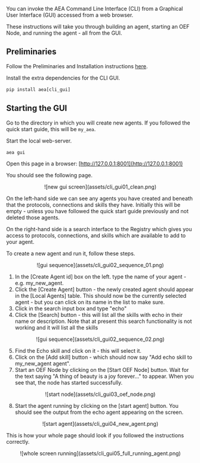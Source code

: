 You can invoke the AEA Command Line Interface (CLI) from a Graphical User Interface (GUI) accessed from a web browser.

These instructions will take you through building an agent, starting an OEF Node, and running the agent - all from the GUI.

## Preliminaries

Follow the Preliminaries and Installation instructions <a href="../quickstart">here</a>.

Install the extra dependencies for the CLI GUI.

```python
pip install aea[cli_gui]
```


## Starting the GUI
Go to the directory in which you will create new agents. If you followed the quick start guide, this will be `my_aea`.

Start the local web-server.
``` bash
aea gui
```
Open this page in a browser: [http://127.0.0.1:8001](http://127.0.0.1:8001)

You should see the following page.

<center>![new gui screen](assets/cli_gui01_clean.png)</center>

On the left-hand side we can see any agents you have created and beneath that the protocols, connections and skills they have. Initially this will be empty - unless you have followed the quick start guide previously and not deleted those agents.

On the right-hand side is a search interface to the Registry which gives you access to protocols, connections, and skills which are available to add to your agent.

To create a new agent and run it, follow these steps.
<center>![gui sequence](assets/cli_gui02_sequence_01.png)</center>

1. In the [Create Agent id] box on the left. type the name of your agent - e.g. my_new_agent. 
2. Click the [Create Agent] button - the newly created agent should appear in the [Local Agents] table. This should now be the currently selected agent - but you can click on its name in the list to make sure. 
3. Click in the search input box and type "echo"
4. Click the [Search] button - this will list all the skills with echo in their name or description. Note that at present this search functionality is not working and it will list all the skills
  
<center>![gui sequence](assets/cli_gui02_sequence_02.png)</center>

5. Find the Echo skill and click on it - this will select it.
6. Click on the [Add skill] button - which should now say "Add echo skill to my_new_agent agent".
7. Start an OEF Node by clicking on the [Start OEF Node] button. Wait for the text saying "A thing of beauty is a joy forever..." to appear. When you see that, the node has started successfully.

<center>![start node](assets/cli_gui03_oef_node.png)</center>

8. Start the agent running by clicking on the [start agent] button. You should see the output from the echo agent appearing on the screen.

<center>![start agent](assets/cli_gui04_new_agent.png)</center>

This is how your whole page should look if you followed the instructions correctly.

<center>![whole screen running](assets/cli_gui05_full_running_agent.png)</center>


<br />
